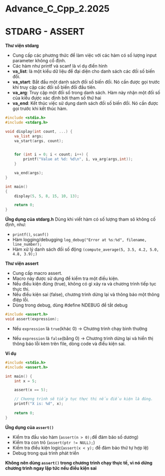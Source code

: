 # Advance_C_Cpp_2.2025

# STDARG - ASSERT

**Thư viện stdarg**

- Cung cấp các phương thức để làm việc với các hàm có số lượng input parameter không cố định.
- Các hàm như printf và scanf là ví dụ điển hình 
- **va_list**: là một kiểu dữ liệu để đại diện cho danh sách các đối số biến đổi.
- **va_start**: Bắt đầu một danh sách đối số biến đổi. Nó cần được gọi trước khi truy cập các đối số biến đổi đầu tiên.
- **va_arg**: Truy cập một đối số trong danh sách. Hàm này nhận một đối số của kiểu được xác định bởi tham số thứ hai
- **va_end**: Kết thúc việc sử dụng danh sách đối số biến đổi. Nó cần được gọi trước khi kết thúc hàm.

```C
#include <stdio.h>
#include <stdarg.h>

void display(int count, ...) {
    va_list args;
    va_start(args, count);
   

    for (int i = 0; i < count; i++) {
        printf("Value at %d: %d\n", i, va_arg(args,int)); 
    }

    va_end(args);
}

int main()
{
    display(5, 5, 8, 15, 10, 13);

    return 0;
}
```
**Ứng dụng của stdarg.h**
Dùng khi viết hàm có số lượng tham sô không cố định, như:

- ``printf()``, ``scanf()``
- Hàm logging/debugging ``log_debug("Error at %s:%d", filename, line_number);``
- Hàm xử lý danh sách đối số động ``(compute_average(5, 3.5, 4.2, 5.0, 4.8, 3.9);)``

**Thư viện assert**

- Cung cấp macro assert. 
- Macro này được sử dụng để kiểm tra một điều kiện. 
- Nếu điều kiện đúng (true), không có gì xảy ra và chương trình tiếp tục thực thi.
- Nếu điều kiện sai (false), chương trình dừng lại và thông báo một thông điệp lỗi.
- Dùng trong debug, dùng #define NDEBUG để tắt debug

```C
#include <assert.h>
void assert(expression);
```

- Nếu ``expression`` là ``true``(khác 0) -> Chương trình chạy bình thường

- Nếu ``expression`` là ``false``(bằng 0) -> Chương trình dừng lại và hiển thị thông báo lỗi kèm trên file, dòng code và điều kiện sai.

**Ví dụ**
```C
#include <stdio.h>
#include <assert.h>

int main() {
    int x = 5;

    assert(x == 5);

    // Chương trình sẽ tiếp tục thực thi nếu điều kiện là đúng.
    printf("X is: %d", x);
    
    return 0;
}

```

**Ứng dụng của ``assert()``**

- Kiểm tra đầu vào hàm (``assert(n > 0);``để đảm bảo số dương)
- Kiểm tra con trỏ (``assert(ptr != NULL);``)
- Kiểm tra điều kiện logic(``assert(x < y);`` để đảm bảo thứ tự hợp lệ)
- Debug trong quá trình phát triển

**Không nên dùng ``assert()`` trong chương trình chạy thực tế, vì nó dừng chương trình ngay lập tức nếu điều kiện sai**